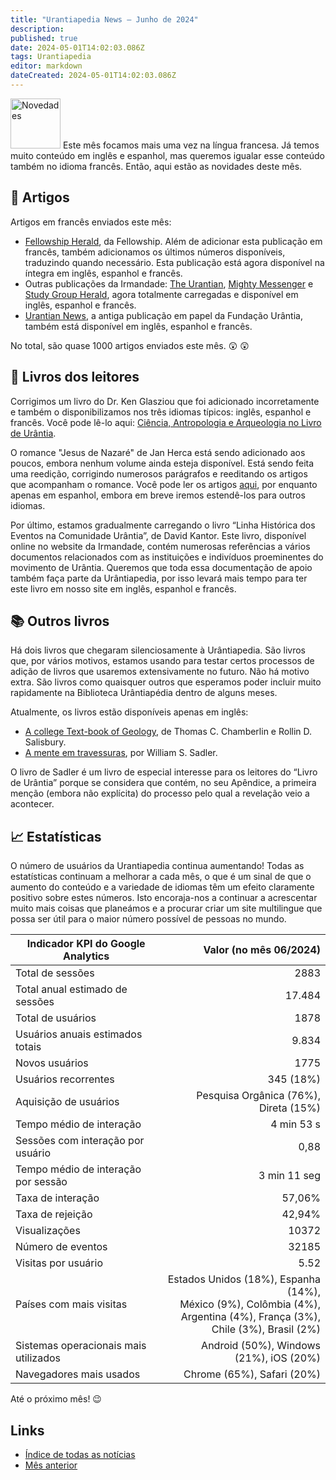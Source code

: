 ```yaml
---
title: "Urantiapedia News — Junho de 2024"
description: 
published: true
date: 2024-05-01T14:02:03.086Z
tags: Urantiapedia
editor: markdown
dateCreated: 2024-05-01T14:02:03.086Z
---
```


<img src="/_assets/svg/icon-news.svg" alt="Novedades" style="width: 80px;"> Este mês focamos mais uma vez na língua francesa. Já temos muito conteúdo em inglês e espanhol, mas queremos igualar esse conteúdo também no idioma francês. Então, aqui estão as novidades deste mês.

## :page_with_curl: Artigos

Artigos em francês enviados este mês:

- [Fellowship Herald](/fr/index/articles_herald), da Fellowship. Além de adicionar esta publicação em francês, também adicionamos os últimos números disponíveis, traduzindo quando necessário. Esta publicação está agora disponível na íntegra em inglês, espanhol e francês. 
- Outras publicações da Irmandade: [The Urantian](/fr/index/articles_the_urantian), [Mighty Messenger](/fr/index/articles_mighty_messenger) e [Study Group Herald](/fr/index/articles_study_group_herald), agora totalmente carregadas e disponível em inglês, espanhol e francês. 
- [Urantian News](/fr/index/articles_uf_urantian), a antiga publicação em papel da Fundação Urântia, também está disponível em inglês, espanhol e francês. 

No total, são quase 1000 artigos enviados este mês. :astonished: :astonished:

## :notebook_with_decorative_cover: Livros dos leitores

Corrigimos um livro do Dr. Ken Glasziou que foi adicionado incorretamente e também o disponibilizamos nos três idiomas típicos: inglês, espanhol e francês. Você pode lê-lo aqui: [Ciência, Antropologia e Arqueologia no Livro de Urântia](/en/book/Ken_Glasziou/Science_Anthropology_and_Archaeology_in_The_Urantia_Book).

O romance "Jesus de Nazaré" de Jan Herca está sendo adicionado aos poucos, embora nenhum volume ainda esteja disponível. Está sendo feita uma reedição, corrigindo numerosos parágrafos e reeditando os artigos que acompanham o romance. Você pode ler os artigos [aqui](/es/index/articles_jan_herca), por enquanto apenas em espanhol, embora em breve iremos estendê-los para outros idiomas.

Por último, estamos gradualmente carregando o livro “Linha Histórica dos Eventos na Comunidade Urântia”, de David Kantor. Este livro, disponível online no website da Irmandade, contém numerosas referências a vários documentos relacionados com as instituições e indivíduos proeminentes do movimento de Urântia. Queremos que toda essa documentação de apoio também faça parte da Urântiapedia, por isso levará mais tempo para ter este livro em nosso site em inglês, espanhol e francês. 

## :books: Outros livros 

Há dois livros que chegaram silenciosamente à Urântiapedia. São livros que, por vários motivos, estamos usando para testar certos processos de adição de livros que usaremos extensivamente no futuro. Não há motivo extra. São livros como quaisquer outros que esperamos poder incluir muito rapidamente na Biblioteca Urântiapédia dentro de alguns meses. 

Atualmente, os livros estão disponíveis apenas em inglês: 

- [A college Text-book of Geology](/en/book/Thomas_C_Chamberlin_and_Rollin_D_Salisbury/A_College_Textbook_of_Geology), de Thomas C. Chamberlin e Rollin D. Salisbury. 
- [A mente em travessuras](/en/book/William_S_Sadler/The_Mind_at_Mischief), por William S. Sadler. 

O livro de Sadler é um livro de especial interesse para os leitores do “Livro de Urântia” porque se considera que contém, no seu Apêndice, a primeira menção (embora não explícita) do processo pelo qual a revelação veio a acontecer. 

## :chart_with_upwards_trend: Estatísticas 

O número de usuários da Urantiapedia continua aumentando! Todas as estatísticas continuam a melhorar a cada mês, o que é um sinal de que o aumento do conteúdo e a variedade de idiomas têm um efeito claramente positivo sobre estes números. Isto encoraja-nos a continuar a acrescentar muito mais coisas que planeámos e a procurar criar um site multilingue que possa ser útil para o maior número possível de pessoas no mundo. 

Indicador KPI do Google Analytics | Valor (no mês 06/2024) 
--- | ---:
Total de sessões | 2883 
Total anual estimado de sessões | 17.484 
Total de usuários | 1878 
Usuários anuais estimados totais | 9.834 
Novos usuários | 1775 
Usuários recorrentes | 345 (18%) 
Aquisição de usuários | Pesquisa Orgânica (76%), Direta (15%) 
Tempo médio de interação | 4 min 53 s 
Sessões com interação por usuário | 0,88 
Tempo médio de interação por sessão | 3 min 11 seg 
Taxa de interação | 57,06%
Taxa de rejeição | 42,94% 
Visualizações | 10372 
Número de eventos | 32185 
Visitas por usuário | 5.52
Países com mais visitas | Estados Unidos (18%), Espanha (14%), <br>México (9%), Colômbia (4%), <br>Argentina (4%), França (3%), <br>Chile (3%), Brasil (2%) 
Sistemas operacionais mais utilizados | Android (50%), Windows (21%), iOS (20%) 
Navegadores mais usados ​​| Chrome (65%), Safari (20%) 

Até o próximo mês! :wink: 

## Links

- [Índice de todas as notícias](/es/news) 
- [Mês anterior](/es/news/2024/05)